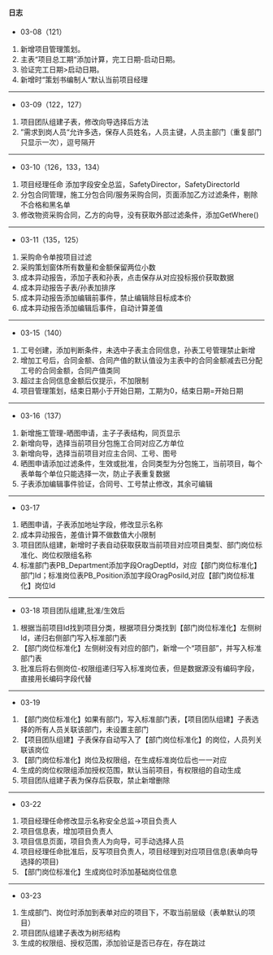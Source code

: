#### 日志
* 03-08（121）
1. 新增项目管理策划。
2. 主表“项目总工期“添加计算，完工日期-启动日期。
3. 验证完工日期>启动日期。
4. 新增时“策划书编制人“默认当前项目经理
---
* 03-09（122，127）
1. 项目团队组建子表，修改向导选择后方法
2. ”需求到岗人员“允许多选，保存人员姓名，人员主键，人员主部门（重复部门只显示一次），逗号隔开
---
* 03-10（126，133，134）
1. 项目经理任命 添加字段安全总监，SafetyDirector，SafetyDirectorId
2. 分包合同管理，施工分包合同/服务采购合同，页面添加乙方过滤条件，剔除不合格和黑名单
3. 修改物资采购合同，乙方的向导，没有获取外部过滤条件，添加GetWhere()
---
* 03-11（135，125）
1. 采购命令单按项目过滤
2. 采购策划窗体所有数量和金额保留两位小数
3. 成本异动报告，添加子表和孙表，点击保存从对应投标报价获取数据
4. 成本异动报告子表/孙表加排序
5. 成本异动报告添加编辑前事件，禁止编辑除目标成本价
6. 成本异动报告添加编辑后事件，自动计算差值
---
* 03-15（140）
1. 工号创建，添加判断条件，未选中子表主合同信息，孙表工号管理禁止新增
2. 增加工号后，合同金额、合同产值的默认值设为主表中的合同金额减去已分配工号的合同金额，合同产值类同
3. 超过主合同信息金额后仅提示，不加限制
4. 项目管理策划，结束日期小于开始日期，工期为0，结束日期=开始日期
---
* 03-16（137）
1. 新增施工管理-晒图申请，主子子表结构，同页显示
2. 新增向导，选择当前项目分包施工合同对应乙方单位
3. 新增向导，选择当前项目对应主合同、工号、图号
4. 晒图申请添加过滤条件，生效或批准，合同类型为分包施工，当前项目，每个表单每个单位只能选择一次，防止子表重复数据
5. 子表添加编辑事件验证，合同号、工号禁止修改，其余可编辑
---
* 03-17
1. 晒图申请，子表添加地址字段，修改显示名称
2. 成本异动报告，差值计算不做数值大小限制
3. 项目团队组建，新增时子表自动获取获取当前项目对应项目类型、部门岗位标准化、岗位权限组名称
4. 标准部门表PB_Department添加字段OragDeptId，对应【部门岗位标准化】部门Id；标准岗位表PB_Position添加字段OragPosiId,对应【部门岗位标准化】岗位Id
---
* 03-18
项目团队组建,批准/生效后
1. 根据当前项目Id找到项目分类，根据项目分类找到【部门岗位标准化】左侧树Id，递归右侧部门写入标准部门表
2. 【部门岗位标准化】左侧树没有对应的部门，新增一个“项目部”，并写入标准部门表
3. 批准后将右侧岗位-权限组递归写入标准岗位表，但是数据源没有编码字段，直接用长编码字段代替
---
* 03-19
1. 【部门岗位标准化】如果有部门，写入标准部门表，【项目团队组建】子表选择的所有人员关联该部门，未设置主部门
2. 【项目团队组建】子表保存自动写入了【部门岗位标准化】的岗位，人员列关联该岗位
3. 【部门岗位标准化】岗位及权限组，在生成标准岗位后也一一对应
4. 生成的岗位权限组添加授权范围，默认当前项目，有权限组的自动生成
5. 项目团队组建子表为保存后获取，禁止新增删除
---
* 03-22
1. 项目经理任命修改显示名称安全总监→项目负责人
2. 项目信息表，增加项目负责人
3. 项目信息页面，项目负责人为向导，可手动选择人员
4. 项目经理任命批准后，反写项目负责人，项目经理到对应项目信息(表单向导选择的项目)
5. 【部门岗位标准化】生成岗位时添加基础岗位信息
---
* 03-23
1. 生成部门、岗位时添加到表单对应的项目下，不取当前层级（表单默认的项目）
2. 项目团队组建子表改为树形结构
3. 生成的权限组、授权范围，添加验证是否已存在，存在跳过
